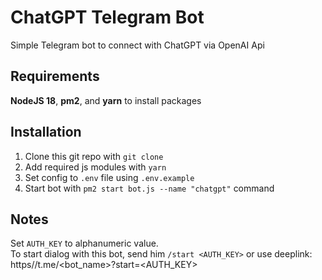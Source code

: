 # ChatGPT Telegram Bot

Simple Telegram bot to connect with ChatGPT via OpenAI Api

## Requirements
**NodeJS 18**, **pm2**, and **yarn** to install packages

## Installation
1. Clone this git repo with `git clone`
2. Add required js modules with `yarn`
3. Set config to `.env` file using `.env.example`
4. Start bot with `pm2 start bot.js --name "chatgpt"` command

## Notes
Set `AUTH_KEY` to alphanumeric value.  
To start dialog with this bot, send him `/start <AUTH_KEY>` or use deeplink:
https//t.me/<bot_name>?start=<AUTH_KEY>